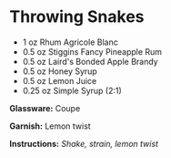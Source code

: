 # Throwing Snakes

* 1 oz Rhum Agricole Blanc
* 0.5 oz Stiggins Fancy Pineapple Rum
* 0.5 oz Laird's Bonded Apple Brandy
* 0.5 oz Honey Syrup
* 0.5 oz Lemon Juice
* 0.25 oz Simple Syrup (2:1)

__Glassware:__ Coupe

__Garnish:__ Lemon twist

__Instructions:__ _Shake, strain, lemon twist_